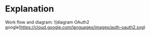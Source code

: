# Explanation

Work flow and diagram:
 ![diagram OAuth2 google]https://cloud.google.com/languages/images/auth-oauth2.svg)

